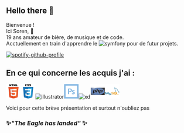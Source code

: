 ## **Hello there** 👋
Bienvenue !<br>
Ici Soren, :rocket: <br>
19 ans amateur de bière,
de musique et de code.<br>
Acctuellement en train d'apprendre le
<img src="https://camo.githubusercontent.com/1db24c6c39a6a99fa17530e099333c559c9a5efafe2ae36c73fac8263924c573/68747470733a2f2f73796d666f6e792e636f6d2f6c6f676f732f73796d666f6e795f626c61636b5f30332e737667" alt="symfony" data-canonical-src="https://symfony.com/logos/symfony_black_03.svg" style="max-width: 100%;" width="40" height="40">
pour de futur projets.<br>

[![spotify-github-profile](https://spotify-github-profile.vercel.app/api/view?uid=2rehiriqhf1s9nj1l4k0h8gcn&cover_image=true&theme=default)](https://github.com/kittinan/spotify-github-profile)
## **En ce qui concerne les acquis j'ai :**<br>
<img src="https://raw.githubusercontent.com/devicons/devicon/master/icons/html5/html5-original-wordmark.svg" alt="html5" style="max-width: 100%;" width="40" height="40"><img src="https://raw.githubusercontent.com/devicons/devicon/master/icons/css3/css3-original-wordmark.svg" alt="css3" style="max-width: 100%;" width="40" height="40"><img src="https://camo.githubusercontent.com/9e245893108b5ca27e7ac3d4a802d513f657b32aa7b5765bd92df7fb55d0ed54/68747470733a2f2f7777772e766563746f726c6f676f2e7a6f6e652f6c6f676f732f61646f62655f696c6c7573747261746f722f61646f62655f696c6c7573747261746f722d69636f6e2e737667" alt="illustrator" data-canonical-src="https://www.vectorlogo.zone/logos/adobe_illustrator/adobe_illustrator-icon.svg" style="max-width: 100%;" width="40" height="40"><img src="https://raw.githubusercontent.com/devicons/devicon/master/icons/photoshop/photoshop-line.svg" alt="photoshop" style="max-width: 100%;" width="40" height="40"><img src="https://camo.githubusercontent.com/c205ecbe12500177d102169d97bc1c17c545155fdf5ec78c08d54ac53e5b38c1/68747470733a2f2f63646e2e776f726c64766563746f726c6f676f2e636f6d2f6c6f676f732f61646f62652d78642e737667" alt="xd" data-canonical-src="https://cdn.worldvectorlogo.com/logos/adobe-xd.svg" style="max-width: 100%;" width="40" height="40"><img src="https://raw.githubusercontent.com/devicons/devicon/master/icons/php/php-original.svg" alt="php" style="max-width: 100%;" width="40" height="40"><img src="https://raw.githubusercontent.com/devicons/devicon/master/icons/mysql/mysql-original-wordmark.svg" alt="mysql" style="max-width: 100%;" width="40" height="40">

Voici pour cette brève présentation et surtout n'oubliez pas <br>
### :sparkles:*"The Eagle has landed"* :sparkles:
<!--
**Soreneuh/Soreneuh** is a ✨ _special_ ✨ repository because its `README.md` (this file) appears on your GitHub profile.

Here are some ideas to get you started:

- 🔭 I’m currently working on ...
- 🌱 I’m currently learning ...
- 👯 I’m looking to collaborate on ...
- 🤔 I’m looking for help with ...
- 💬 Ask me about ...
- 📫 How to reach me: ...
- 😄 Pronouns: ...
- ⚡ Fun fact: ...
-->
